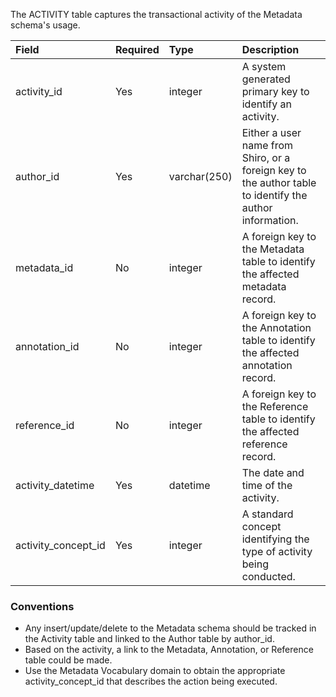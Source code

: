 The ACTIVITY table captures the transactional activity of the Metadata schema's usage.

Field					|Required	|Type	|Description
:------------------------------|:--------|:------------|:-----------------------------------------
activity_id     |Yes      |integer      |A system generated primary key to identify an activity.
author_id     |Yes      |varchar(250)     |Either a user name from Shiro, or a foreign key to the author table to identify the author information.
metadata_id     |No     |integer      |A foreign key to the Metadata table to identify the affected metadata record.
annotation_id     |No     |integer      |A foreign key to the Annotation table to identify the affected annotation record.
reference_id      |No     |integer      |A foreign key to the Reference table to identify the affected reference record.
activity_datetime       |Yes      |datetime     |The date and time of the activity.
activity_concept_id     |Yes      |integer      |A standard concept identifying the type of activity being conducted.


### Conventions

  * Any insert/update/delete to the Metadata schema should be tracked in the Activity table and linked to the Author table by author_id.
  * Based on the activity, a link to the Metadata, Annotation, or Reference table could be made.
  * Use the Metadata Vocabulary domain to obtain the appropriate activity_concept_id that describes the action being executed.
